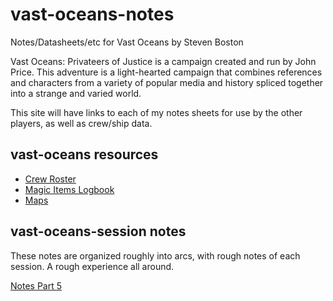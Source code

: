 # vast-oceans-notes
Notes/Datasheets/etc for Vast Oceans by Steven Boston

Vast Oceans: Privateers of Justice is a campaign created and run by John Price. This adventure is a light-hearted campaign that combines references and characters from a variety of popular media and history spliced together into a strange and varied world. 

This site will have links to each of my notes sheets for use by the other players, as well as crew/ship data. 

## vast-oceans resources

- [Crew Roster](crew-roster.md)
- [Magic Items Logbook](magic-item-log.md)
- [Maps](maps-collection.md)

## vast-oceans-session notes

These notes are organized roughly into arcs, with rough notes of each session. A rough experience all around. 

[](notes-1.md)
[](notes-2.md)
[](notes-3.md)
[](notes-4.md)
[Notes Part 5](notes-5.md)

